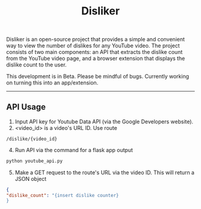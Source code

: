 <h1 align="center">Disliker</h1>
<br />


Disliker is an open-source project that provides a simple and convenient way to view the number of dislikes for any YouTube video. The project consists of two main components: an API that extracts the dislike count from the YouTube video page, and a browser extension that displays the dislike count to the user.

This development is in Beta. Please be mindful of bugs. Currently working on turning this into an app/extension. 

---

<h2>API Usage</h2>

1. Input API key for Youtube Data API (via the Google Developers website).
2. <video_id> is a video's URL ID. Use route 
```
/dislike/{video_id}
```
4. Run API via the command for a flask app output
```python
python youtube_api.py
```
5. Make a GET request to the route's URL via the video ID. This will return a JSON object 
```json
{
"dislike_count": "{insert dislike counter} 
}
```




